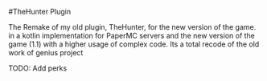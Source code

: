 #TheHunter Plugin

The Remake of my old plugin, TheHunter, for the new version of the game. in a kotlin implementation
for PaperMC servers and the new version of the game (1.1)
with a higher usage of complex code.
Its a total recode of the old work of genius project



TODO:
Add perks
